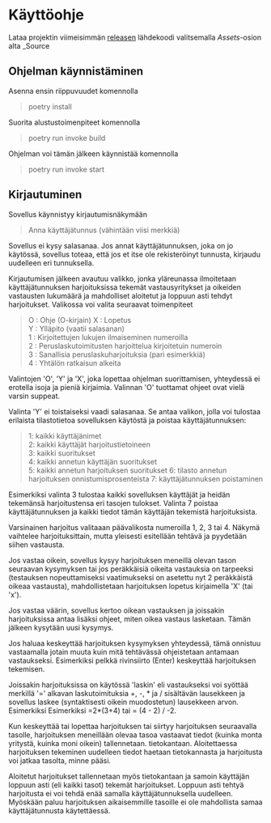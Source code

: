 # Käyttöohje

Lataa projektin viimeisimmän [releasen](https://github.com/arskav/ot-harjoitustyo/releases) lähdekoodi valitsemalla _Assets_-osion alta _Source


## Ohjelman käynnistäminen

Asenna ensin riippuvuudet komennolla

> poetry install

Suorita alustustoimenpiteet komennolla

> poetry run invoke build

Ohjelman voi tämän jälkeen käynnistää komennolla

> poetry run invoke start

## Kirjautuminen

Sovellus käynnistyy kirjautumisnäkymään

> Anna käyttäjätunnus (vähintään viisi merkkiä)

Sovellus ei kysy salasanaa. Jos annat käyttäjätunnuksen, joka on jo käytössä, sovellus toteaa, että jos et itse ole rekisteröinyt tunnusta, kirjaudu uudelleen eri tunnuksella.

Kirjautumisen jälkeen avautuu valikko, jonka yläreunassa ilmoitetaan käyttäjätunnuksen harjoituksissa tekemät vastausyritykset ja oikeiden vastausten lukumäärä ja mahdolliset aloitetut ja loppuun asti tehdyt harjoitukset. Valikossa voi valita seuraavat toimenpiteet

> O : Ohje (O-kirjain) 
> X : Lopetus  
> Y : Ylläpito (vaatii salasanan)  
> 1 : Kirjoitettujen lukujen ilmaiseminen numeroilla  
> 2 : Peruslaskutoimitusten harjoittelua kirjoitetuin numeroin  
> 3 : Sanallisia peruslaskuharjoituksia (pari esimerkkiä)  
> 4 : Yhtälön ratkaisun alkeita

Valintojen 'O', 'Y' ja 'X', joka lopettaa ohjelman suorittamisen, yhteydessä ei erotella isoja ja pieniä kirjaimia. Valinnan 'O' tuottamat ohjeet ovat vielä varsin suppeat.

Valinta 'Y' ei toistaiseksi vaadi salasanaa. Se antaa valikon, jolla voi tulostaa erilaista tilastotietoa sovelluksen käytöstä ja poistaa käyttäjätunnuksen:

> 1:   kaikki käyttäjänimet  
> 2:   kaikki käyttäjät harjoitustietoineen  
> 3:   kaikki suoritukset  
> 4:   kaikki annetun käyttäjän suoritukset  
> 5:   kaikki annetun harjoituksen suoritukset
> 6:   tilasto annetun harjoituksen onnistumisprosenteista 
> 7:   käyttäjätunnuksen poistaminen


Esimerkiksi valinta 3 tulostaa kaikki sovelluksen käyttäjät ja heidän tekemänsä harjoitustensa eri tasojen tulokset. Valinta 7 poistaa käyttäjätunnuksen ja kaikki tiedot tämän käyttäjän tekemistä harjoituksista.

Varsinainen harjoitus valitaaan päävalikosta numeroilla 1, 2, 3 tai 4. Näkymä vaihtelee harjoituksittain, mutta yleisesti esitellään tehtävä ja pyydetään siihen vastausta. 

Jos vastaa oikein, sovellus kysyy harjoituksen meneillä olevan tason seuraavan kysymyksen tai jos peräkkäisiä oikeita vastauksia on tarpeeksi (testauksen nopeuttamiseksi vaatimukseksi on asetettu nyt 2 peräkkäistä oikeaa vastausta), mahdollistetaan harjoituksen lopetus kirjaimella 'X' (tai 'x'). 

Jos vastaa väärin, sovellus kertoo oikean vastauksen ja joissakin harjoituksissa antaa lisäksi ohjeet, miten oikea vastaus lasketaan. Tämän jälkeen kysytään uusi kysymys.

Jos haluaa keskeyttää harjoituksen kysymyksen yhteydessä, tämä onnistuu vastaamalla jotain muuta kuin mitä tehtävässä ohjeistetaan antamaan vastaukseksi. Esimerkiksi pelkkä rivinsiirto (Enter) keskeyttää harjoituksen tekemisen.

Joissakin harjoituksissa on käytössä 'laskin' eli vastaukseksi voi syöttää merkillä '=' alkavan laskutoimituksia +, -, * ja / sisältävän lausekkeen ja sovellus laskee (syntaktisesti oikein muodostetun) lausekkeen arvon. Esimerkiksi Esimerkiksi =2*(3+4) tai = (4 - 2) / -2.

Kun keskeyttää tai lopettaa harjoituksen tai siirtyy harjoituksen seuraavalla tasolle, harjoituksen meneillään olevaa tasoa vastaavat tiedot (kuinka monta yritystä, kuinka moni oikein) tallennetaan. tietokantaan. Aloitettaessa harjoituksen tekeminen uudelleen tiedot haetaan tietokannasta ja harjoitusta voi jatkaa tasolta, minne pääsi.

Aloitetut harjoitukset tallennetaan myös tietokantaan ja samoin käyttäjän loppuun asti (eli kaikki tasot) tekemät harjoitukset. Loppuun asti tehtyä harjoitusta ei voi tehdä enää samalla käyttäjätunnuksella uudelleen. Myöskään paluu harjoituksen aikaisemmille tasoille ei ole mahdollista samaa käyttäjätunnusta käytettäessä.












